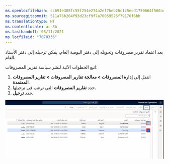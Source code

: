 ```yaml
---
ms.openlocfilehash: cc691e308fc55f254e274a2ef7beb26c1c5edd1750664f560a464418e1df1089
ms.sourcegitcommit: 511a76b204f93d23cf9f7a70059525f79170f6bb
ms.translationtype: HT
ms.contentlocale: ar-SA
ms.lasthandoff: 08/11/2021
ms.locfileid: "7078336"
---
```

بعد اعتماد تقرير مصروفات وتحويله إلى دفتر اليومية العام، يمكن ترحيله إلى دفتر الأستاذ العام. 

اتبع الخطوات الآتية لنشر سياسة تقرير المصروفات:

1.  انتقل إلى **إدارة المصروفات > معالجة تقارير المصروفات > تقارير المصروفات المعتمدة**.
2.  حدد **تقارير المصروفات** التي ترغب في ترحيلها.
3.  حدد **ترحيل**.

[  ![ لقطة شاشة لصفحة تقارير المصروفات المعتمدة.](../media/post-expenses-ssm.png)](../media/post-expenses-ssm.png#lightbox)
